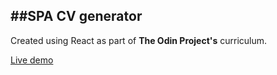 ##SPA CV generator
-----------

Created using React as part of **The Odin Project's** curriculum.

[Live demo](https://caballojhonson.github.io/CV-app/)
